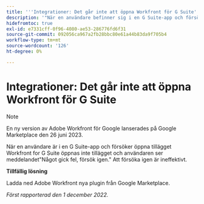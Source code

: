 ```yaml
---
title: '''Integrationer: Det går inte att öppna Workfront för G Suite'
description: '"När en användare befinner sig i en G Suite-app och försöker öppna tillägget Workfront for G Suite öppnas inte tillägget och användaren ser att något gick fel. Försök igen. Att försöka igen är ineffektivt. '''
hidefromtoc: true
exl-id: e7331cff-0f96-4080-ae53-286776fd6f31
source-git-commit: 092056ca967a2fb28bbc80e61a44b83da9f705b4
workflow-type: tm+mt
source-wordcount: '126'
ht-degree: 0%

---
```


# Integrationer: Det går inte att öppna Workfront för G Suite

<!--Converted to Story-->

>[!NOTE]
>
>En ny version av Adobe Workfront för Google lanserades på Google Marketplace den 26 juni 2023.

När en användare är i en G Suite-app och försöker öppna tillägget Workfront for G Suite öppnas inte tillägget och användaren ser meddelandet&quot;Något gick fel, försök igen.&quot; Att försöka igen är ineffektivt.

**Tillfällig lösning**

Ladda ned Adobe Workfront nya plugin från Google Marketplace.

_Först rapporterad den 1 december 2022._
